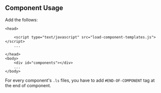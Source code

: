 ## Component Usage

Add the follows:

```
<head>

    <script type="text/javascript" src="load-component-templates.js"></script>
    ...

</head>
<body>
    <div id="components"></div>
    ...
</body>

```

For every component's `.ls` files, you have to add `#END-OF-COMPONENT` tag at
the end of component.
